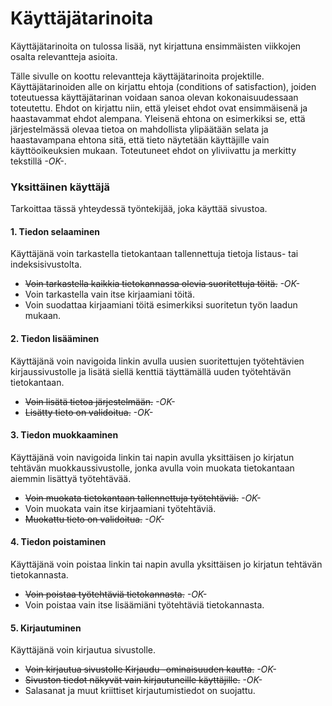 # Käyttäjätarinoita

Käyttäjätarinoita on tulossa lisää, nyt kirjattuna ensimmäisten viikkojen osalta relevantteja asioita.

Tälle sivulle on koottu relevantteja käyttäjätarinoita projektille. Käyttäjätarinoiden alle on kirjattu ehtoja (conditions of satisfaction), joiden toteutuessa käyttäjätarinan voidaan sanoa olevan kokonaisuudessaan toteutettu. Ehdot on kirjattu niin, että yleiset ehdot ovat ensimmäisenä ja haastavammat ehdot alempana. Yleisenä ehtona on esimerkiksi se, että järjestelmässä olevaa tietoa on mahdollista ylipäätään selata ja haastavampana ehtona sitä, että tieto näytetään käyttäjille vain käyttöoikeuksien mukaan. Toteutuneet ehdot on yliviivattu ja merkitty tekstillä *-OK-*.

### Yksittäinen käyttäjä
Tarkoittaa tässä yhteydessä työntekijää, joka käyttää sivustoa.

#### 1. Tiedon selaaminen
Käyttäjänä voin tarkastella tietokantaan tallennettuja tietoja listaus- tai indeksisivustolta.
+ ~~Voin tarkastella kaikkia tietokannassa olevia suoritettuja töitä.~~ *-OK-*
+ Voin tarkastella vain itse kirjaamiani töitä.
+ Voin suodattaa kirjaamiani töitä esimerkiksi suoritetun työn laadun mukaan.

#### 2. Tiedon lisääminen
Käyttäjänä voin navigoida linkin avulla uusien suoritettujen työtehtävien kirjaussivustolle ja lisätä siellä kenttiä täyttämällä uuden työtehtävän tietokantaan.
+ ~~Voin lisätä tietoa järjestelmään.~~ *-OK-*
+ ~~Lisätty tieto on validoitua.~~ *-OK-*

#### 3. Tiedon muokkaaminen
Käyttäjänä voin navigoida linkin tai napin avulla yksittäisen jo kirjatun tehtävän muokkaussivustolle, jonka avulla voin muokata tietokantaan aiemmin lisättyä työtehtävää.
+ ~~Voin muokata tietokantaan tallennettuja työtehtäviä.~~ *-OK-*
+ Voin muokata vain itse kirjaamiani työtehtäviä.
+ ~~Muokattu tieto on validoitua.~~ *-OK-*

#### 4. Tiedon poistaminen
Käyttäjänä voin poistaa linkin tai napin avulla yksittäisen jo kirjatun tehtävän tietokannasta.
+ ~~Voin poistaa työtehtäviä tietokannasta.~~ *-OK-*
+ Voin poistaa vain itse lisäämiäni työtehtäviä tietokannasta.

#### 5. Kirjautuminen
Käyttäjänä voin kirjautua sivustolle.
+ ~~Voin kirjautua sivustolle Kirjaudu -ominaisuuden kautta.~~ *-OK-*
+ ~~Sivuston tiedot näkyvät vain kirjautuneille käyttäjille.~~ *-OK-*
+ Salasanat ja muut kriittiset kirjautumistiedot on suojattu.
